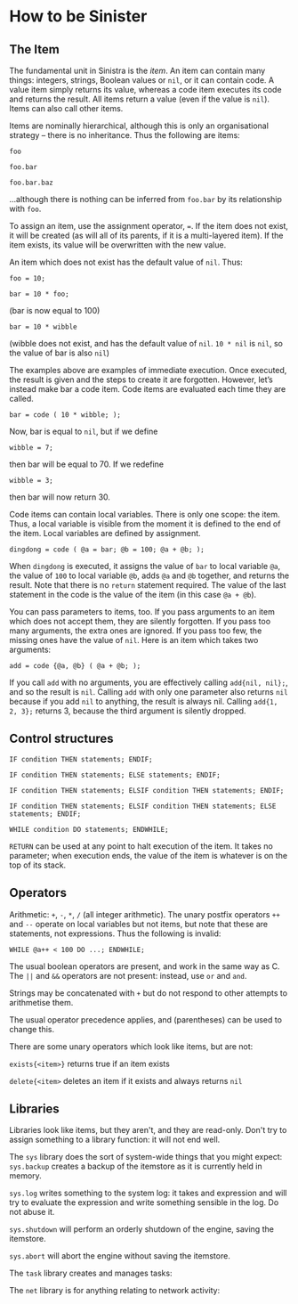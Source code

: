 # How to be Sinister #

## The Item ##

The fundamental unit in Sinistra is the *item*.  An item can contain many things: integers, strings, Boolean values or `nil`, or it can contain code.  A value item simply returns its value, whereas a code item executes its code and returns the result.  All items return a value (even if the value is `nil`).  Items can also call other items.

Items are nominally hierarchical, although this is only an organisational strategy – there is no inheritance.  Thus the following are items:

`foo`

`foo.bar`

`foo.bar.baz`

…although there is nothing can be inferred from `foo.bar` by its relationship with `foo`.

To assign an item, use the assignment operator, `=`.  If the item does not exist, it will be created (as will all of its parents, if it is a multi-layered item).  If the item exists, its value will be overwritten with the new value.

An item which does not exist has the default value of `nil`.  Thus:

`foo = 10;`

`bar = 10 * foo;`

(bar is now equal to 100)

`bar = 10 * wibble`

(wibble does not exist, and has the default value of `nil`.  `10 * nil` is `nil`, so the value of bar is also `nil`)

The examples above are examples of immediate execution.  Once executed, the result is given and the steps to create it are forgotten.  However, let’s instead make bar a code item.  Code items are evaluated each time they are called.

`bar = code ( 10 * wibble; );`

Now, bar is equal to `nil`, but if we define

`wibble = 7;`

then bar will be equal to 70.  If we redefine

`wibble = 3;`

then bar will now return 30.

Code items can contain local variables.  There is only one scope: the item.  Thus, a local variable is visible from the moment it is defined to the end of the item.  Local variables are defined by assignment.

`dingdong = code ( @a = bar; @b = 100; @a + @b; );`

When `dingdong` is executed, it assigns the value of `bar` to local variable `@a`, the value of `100` to local variable `@b`, adds `@a` and `@b` together, and returns the result.  Note that there is no `return` statement required.  The value of the last statement in the code is the value of the item (in this case `@a + @b`).

You can pass parameters to items, too.  If you pass arguments to an item which does not accept them, they are silently forgotten.  If you pass too many arguments, the extra ones are ignored.  If you pass too few, the missing ones have the value of `nil`.  Here is an item which takes two arguments:

`add = code {@a, @b} ( @a + @b; );`

If you call `add` with no arguments, you are effectively calling `add{nil, nil};`, and so the result is `nil`.  Calling `add` with only one parameter also returns `nil` because if you add `nil` to anything, the result is always nil.  Calling `add{1, 2, 3};` returns 3, because the third argument is silently dropped.

## Control structures ##

`IF condition THEN statements; ENDIF;`

`IF condition THEN statements; ELSE statements; ENDIF;`

`IF condition THEN statements; ELSIF condition THEN statements; ENDIF;`

`IF condition THEN statements; ELSIF condition THEN statements; ELSE statements; ENDIF;`

`WHILE condition DO statements; ENDWHILE;`

`RETURN` can be used at any point to halt execution of the item.  It takes no parameter; when execution ends, the value of the item is whatever is on the top of its stack.

## Operators ##

Arithmetic: `+`, `-`, `*`, `/` (all integer arithmetic).  The unary postfix operators `++` and `--` operate on local variables but not items, but note that these are statements, not expressions.  Thus the following is invalid:

`WHILE @a++ < 100 DO ...; ENDWHILE;`

The usual boolean operators are present, and work in the same way as C.  The `||` and `&&` operators are not present: instead, use `or` and `and`.

Strings may be concatenated with `+` but do not respond to other attempts to arithmetise them.

The usual operator precedence applies, and (parentheses) can be used to change this.

There are some unary operators which look like items, but are not:

`exists{<item>}` returns true if an item exists

`delete{<item>` deletes an item if it exists and always returns `nil`

## Libraries ##

Libraries look like items, but they aren't, and they are read-only.  Don't try to assign something to a library function: it will not end well.

The `sys` library does the sort of system-wide things that you might expect:
`sys.backup` creates a backup of the itemstore as it is currently held in memory.

`sys.log` writes something to the system log: it takes and expression and will try to evaluate the expression and write something sensible in the log.  Do not abuse it.

`sys.shutdown` will perform an orderly shutdown of the engine, saving the itemstore.

`sys.abort` will abort the engine without saving the itemstore.


The `task` library creates and manages tasks:


The `net` library is for anything relating to network activity:

